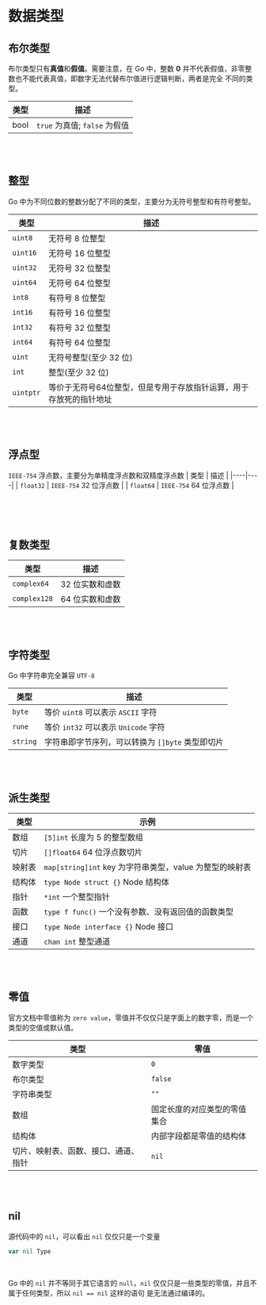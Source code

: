 # 数据类型

## 布尔类型

布尔类型只有**真值**和**假值**。需要注意，在 Go 中，整数 **0** 并不代表假值，非零整数也不能代表真值，即数字无法代替布尔值进行逻辑判断，两者是完全
不同的类型。

| 类型   | 描述                              |
|------|---------------------------------|
| bool | ```true``` 为真值; ```false``` 为假值 |

<br/>
<br/>

## 整型

Go 中为不同位数的整数分配了不同的类型，主要分为无符号整型和有符号整型。

| 类型            | 描述                                 |
|---------------|------------------------------------|
| ```uint8```   | 无符号 8 位整型                          |
| ```uint16```  | 无符号 16 位整型                         |
| ```uint32```  | 无符号 32 位整型                         |
| ```uint64```  | 无符号 64 位整型                         |
| ```int8```    | 有符号 8 位整型                          |
| ```int16```   | 有符号 16 位整型                         |
| ```int32```   | 有符号 32 位整型                         |
| ```int64```   | 有符号 64 位整型                         |
| ```uint```    | 无符号整型(至少 32 位)                     |
| ```int```     | 整型(至少 32 位)                        |
| ```uintptr``` | 等价于无符号64位整型，但是专用于存放指针运算，用于存放死的指针地址 |

<br/>
<br/>

## 浮点型

```IEEE-754``` 浮点数，主要分为单精度浮点数和双精度浮点数
| 类型 | 描述 |
|----|----|
| ```float32```   |  ```IEEE-754``` 32 位浮点数 |
| ```float64```   |  ```IEEE-754``` 64 位浮点数 |

<br/>
<br/>
<br/>

## 复数类型

| 类型               | 描述        |
|------------------|-----------|
| ```complex64```  | 32 位实数和虚数 |
| ```complex128``` | 64 位实数和虚数 |

<br/>
<br/>

## 字符类型

Go 中字符串完全兼容 ```UTF-8```

| 类型           | 描述                                   |
|--------------|--------------------------------------|
| ```byte```   | 等价 ```uint8``` 可以表示 ```ASCII``` 字符   |
| ```rune```   | 等价 ```int32``` 可以表示 ```Unicode``` 字符 |
| ```string``` | 字符串即字节序列，可以转换为 ```[]byte``` 类型即切片    |

<br/>
<br/>

## 派生类型

| 类型  | 示例                                            |
|-----|-----------------------------------------------|
| 数组  | ```[5]int``` 长度为 5 的整型数组                      |
| 切片  | ```[]float64``` 64 位浮点数切片                     |
| 映射表 | ```map[string]int``` key 为字符串类型，value 为整型的映射表 |
| 结构体 | ```type Node struct {}``` Node 结构体            |
| 指针  | ```*int``` 一个整型指针                             |
| 函数  | ```type f func()``` 一个没有参数、没有返回值的函数类型         |
| 接口  | ```type Node interface {}``` Node 接口          |
| 通道  | ```chan int``` 整型通道                           |

<br/>
<br/>

## 零值

官方文档中零值称为 ```zero value```，零值并不仅仅只是字面上的数字零，而是一个类型的空值或默认值。

| 类型                 | 零值             |
|--------------------|----------------|
| 数字类型               | ```0```        |
| 布尔类型               | ```false```    |
| 字符串类型              | ```""```       |
| 数组                 | 固定长度的对应类型的零值集合 |
| 结构体                | 内部字段都是零值的结构体   |
| 切片、映射表、函数、接口、通道、指针 | ```nil```      |


<br/>
<br/>

## nil

源代码中的 ```nil```，可以看出 ```nil``` 仅仅只是一个变量
```Go
var nil Type
```

<br/>

Go 中的 ```nil``` 并不等同于其它语言的 ```null```，```nil``` 仅仅只是一些类型的零值，并且不属于任何类型，所以 ```nil == nil``` 这样的语句
是无法通过编译的。



